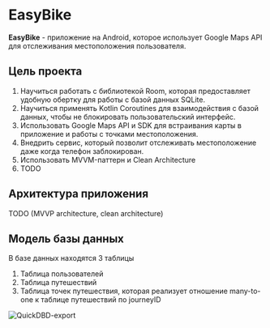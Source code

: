 # EasyBike
**EasyBike** - приложение на Android, которое использует Google Maps API для отслеживания местоположения пользователя.

## Цель проекта

1. Научиться работать с библиотекой Room, которая предоставляет удобную обертку для работы с базой данных SQLite.
2. Научиться применять Kotlin Coroutines для взаимодействия с базой данных, чтобы не блокировать пользовательский интерфейс.
3. Использовать Google Maps API и SDK для встраивания карты в приложение и работы с точками местоположения. 
4. Внедрить сервис, который позволит отслеживать местоположение даже когда телефон заблокирован.
5. Использовать MVVM-паттерн и Clean Architecture 
6. TODO

## Архитектура приложения
TODO (MVVP architecture, clean architecture)

## Модель базы данных
В базе данных находятся 3 таблицы
1. Таблица пользователей
2. Таблица путешествий
3. Таблица точек путешествия, которая реализует отношение many-to-one к таблице путешествий по journeyID

![QuickDBD-export](https://user-images.githubusercontent.com/71465945/143700429-c2df3ba4-874f-41ea-b78d-fb5898fc0bf7.png)
